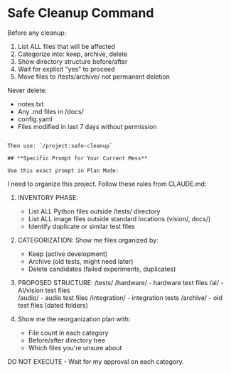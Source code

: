 # Safe Cleanup Command

Before any cleanup:
1. List ALL files that will be affected
2. Categorize into: keep, archive, delete
3. Show directory structure before/after
4. Wait for explicit "yes" to proceed
5. Move files to /tests/archive/ not permanent deletion

Never delete:
- notes.txt
- Any .md files in /docs/
- config.yaml
- Files modified in last 7 days without permission
```

Then use: `/project:safe-cleanup`

## **Specific Prompt for Your Current Mess**

Use this exact prompt in Plan Mode:
```
I need to organize this project. Follow these rules from CLAUDE.md:

1. INVENTORY PHASE:
   - List ALL Python files outside /tests/ directory
   - List ALL image files outside standard locations (vision/, docs/)
   - Identify duplicate or similar test files
   
2. CATEGORIZATION:
   Show me files organized by:
   - Keep (active development)
   - Archive (old tests, might need later)
   - Delete candidates (failed experiments, duplicates)

3. PROPOSED STRUCTURE:
   /tests/
     /hardware/  - hardware test files
     /ai/        - AI/vision test files  
     /audio/     - audio test files
     /integration/ - integration tests
     /archive/   - old test files (dated folders)

4. Show me the reorganization plan with:
   - File count in each category
   - Before/after directory tree
   - Which files you're unsure about

DO NOT EXECUTE - Wait for my approval on each category.